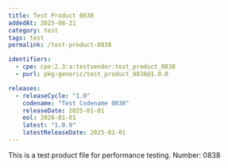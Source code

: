 ```yaml
---
title: Test Product 0838
addedAt: 2025-08-21
category: test
tags: test
permalink: /test-product-0838

identifiers:
  - cpe: cpe:2.3:a:testvendor:test_product_0838
  - purl: pkg:generic/test_product_0838@1.0.0

releases:
  - releaseCycle: "1.0"
    codename: "Test Codename 0838"
    releaseDate: 2025-01-01
    eol: 2026-01-01
    latest: "1.0.0"
    latestReleaseDate: 2025-01-01
---
```


This is a test product file for performance testing. Number: 0838
